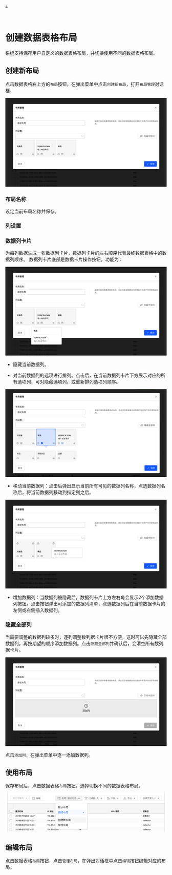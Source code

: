 ```index
4
```
```tag

```
```summary

```
# 创建数据表格布局
系统支持保存用户自定义的数据表格布局，并切换使用不同的数据表格布局。

## 创建新布局
点击数据表格右上方的`布局`按钮，在弹出菜单中点击`创建新布局`，打开`布局管理`对话框.

<img src='../assets/01dataTable/04customDataTableLayout/newLayout.png'>

### 布局名称
设定当前布局名称并保存。
  
### 列设置
  
### 数据列卡片
为每列数据生成一张数据列卡片，数据列卡片的左右顺序代表最终数据表格中的数据列顺序。
  数据列卡片底部是数据卡片操作按钮，功能为：

<img src='../assets/01dataTable/04customDataTableLayout/dataColumnCard.png'>

+ 隐藏当前数据列。
  
+ 对当前数据列的选项进行排列。点击后，在当前数据列卡片下方展示对应的所有选项列，可对隐藏选项列，或重新排列选项列顺序。
  
<img src='../assets/01dataTable/04customDataTableLayout/dataColumnCardArrange-options.png'>

+ 移动当前数据列：点击后弹出显示当前所有可见的数据列名称，点选数据列名称后，将当前数据列移动到指定列之后。
  
<img src='../assets/01dataTable/04customDataTableLayout/dataColumnCardArrange.png'>

+ 增加数据列：当数据列被隐藏后，数据列卡片上方左右角会显示2个添加数据列按钮。点击按钮弹出可添加的数据列清单，点选数据列后在当前数据卡片的左侧或右侧插入数据列。

### 隐藏全部列
当需要调整的数据列较多时，逐列调整数列据卡片很不方便，这时可以先隐藏全部数据列，再按期望的顺序添加数据列。点击`隐藏全部列`并确认后，会清空所有数列据卡片。
  
<img src='../assets/01dataTable/04customDataTableLayout/clearDataColumnCard.png'>

点击`添加列`，在弹出菜单中逐一添加数据列。

## 使用布局
保存布局后，点击数据表格`布局`按钮，选择切换不同的数据表格布局。

<img src='../assets/01dataTable/04customDataTableLayout/applyLayout.png'>

## 编辑布局
点击数据表格`布局`按钮，点击`管理布局`，在弹出对话框中点击`编辑`按钮编辑对应的布局。
